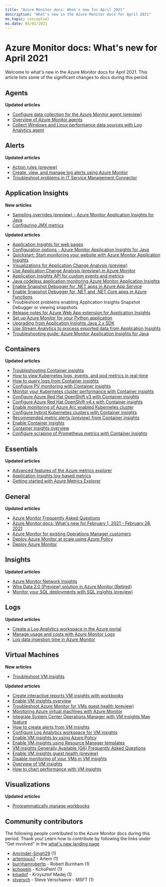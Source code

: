 ```yaml
---
title: "Azure Monitor docs: What's new for April 2021"
description: "What's new in the Azure Monitor docs for April 2021"
ms.topic: conceptual
ms.date: 05/01/2021
---
```


# Azure Monitor docs: What's new for April 2021

Welcome to what's new in the Azure Monitor docs for April 2021. This article lists some of the significant changes to docs during this period.

## Agents

**Updated articles**

- [Configure data collection for the Azure Monitor agent (preview)](/azure/azure-monitoragents/data-collection-rule-azure-monitor-agent.md)
- [Overview of Azure Monitor agents](/azure/azure-monitoragents/agents-overview.md)
- [Collect Windows and Linux performance data sources with Log Analytics agent](/azure/azure-monitoragents/data-sources-performance-counters.md)

## Alerts

**Updated articles**

- [Action rules (preview)](/azure/azure-monitoralerts/alerts-action-rules.md)
- [Create, view, and manage log alerts using Azure Monitor](/azure/azure-monitoralerts/alerts-log.md)
- [Troubleshoot problems in IT Service Management Connector](/azure/azure-monitoralerts/itsmc-troubleshoot-overview.md)

## Application Insights

**New articles**

- [Sampling overrides (preview) - Azure Monitor Application Insights for Java](/azure/azure-monitorapp/java-standalone-sampling-overrides.md)
- [Configuring JMX metrics](/azure/azure-monitorapp/java-jmx-metrics-configuration.md)

**Updated articles**

- [Application Insights for web pages](/azure/azure-monitorapp/javascript.md)
- [Configuration options - Azure Monitor Application Insights for Java](/azure/azure-monitorapp/java-standalone-config.md)
- [Quickstart: Start monitoring your website with Azure Monitor Application Insights](/azure/azure-monitorapp/website-monitoring.md)
- [Visualizations for Application Change Analysis (preview)](/azure/azure-monitorapp/change-analysis-visualizations.md)
- [Use Application Change Analysis (preview) in Azure Monitor](/azure/azure-monitorapp/change-analysis.md)
- [Application Insights API for custom events and metrics](/azure/azure-monitorapp/api-custom-events-metrics.md)
- [Java codeless application monitoring Azure Monitor Application Insights](/azure/azure-monitorapp/java-in-process-agent.md)
- [Enable Snapshot Debugger for .NET apps in Azure App Service](/azure/azure-monitorapp/snapshot-debugger-appservice.md)
- [Enable Snapshot Debugger for .NET and .NET Core apps in Azure Functions](/azure/azure-monitorapp/snapshot-debugger-function-app.md)
- [<a id=troubleshooting></a> Troubleshoot problems enabling Application Insights Snapshot Debugger or viewing snapshots](/azure/azure-monitorapp/snapshot-debugger-troubleshoot.md)
- [Release notes for Azure Web App extension for Application Insights](/azure/azure-monitorapp/web-app-extension-release-notes.md)
- [Set up Azure Monitor for your Python application](/azure/azure-monitorapp/opencensus-python.md)
- [Upgrading from Application Insights Java 2.x SDK](/azure/azure-monitorapp/java-standalone-upgrade-from-2x.md)
- [Use Stream Analytics to process exported data from Application Insights](/azure/azure-monitorapp/export-stream-analytics.md)
- [Troubleshooting guide: Azure Monitor Application Insights for Java](/azure/azure-monitorapp/java-standalone-troubleshoot.md)

## Containers

**Updated articles**

- [Troubleshooting Container insights](/azure/azure-monitorcontainers/container-insights-troubleshoot.md)
- [How to view Kubernetes logs, events, and pod metrics in real-time](/azure/azure-monitorcontainers/container-insights-livedata-overview.md)
- [How to query logs from Container insights](/azure/azure-monitorcontainers/container-insights-log-search.md)
- [Configure PV monitoring with Container insights](/azure/azure-monitorcontainers/container-insights-persistent-volumes.md)
- [Monitor your Kubernetes cluster performance with Container insights](/azure/azure-monitorcontainers/container-insights-analyze.md)
- [Configure Azure Red Hat OpenShift v3 with Container insights](/azure/azure-monitorcontainers/container-insights-azure-redhat-setup.md)
- [Configure Azure Red Hat OpenShift v4.x with Container insights](/azure/azure-monitorcontainers/container-insights-azure-redhat4-setup.md)
- [Enable monitoring of Azure Arc enabled Kubernetes cluster](/azure/azure-monitorcontainers/container-insights-enable-arc-enabled-clusters.md)
- [Configure hybrid Kubernetes clusters with Container insights](/azure/azure-monitorcontainers/container-insights-hybrid-setup.md)
- [Recommended metric alerts (preview) from Container insights](/azure/azure-monitorcontainers/container-insights-metric-alerts.md)
- [Enable Container insights](/azure/azure-monitorcontainers/container-insights-onboard.md)
- [Container insights overview](/azure/azure-monitorcontainers/container-insights-overview.md)
- [Configure scraping of Prometheus metrics with Container insights](/azure/azure-monitorcontainers/container-insights-prometheus-integration.md)

## Essentials

**Updated articles**

- [Advanced features of the Azure metrics explorer](/azure/azure-monitoressentials/metrics-charts.md)
- [Application Insights log-based metrics](/azure/azure-monitoressentials/app-insights-metrics.md)
- [Getting started with Azure Metrics Explorer](/azure/azure-monitoressentials/metrics-getting-started.md)


## General

**Updated articles**

- [Azure Monitor Frequently Asked Questions](faq.yml)
- [Azure Monitor docs: What's new for February 1, 2021 - February 28, 2021](whats-new.md)
- [Azure Monitor for existing Operations Manager customers](azure-monitor-operations-manager.md)
- [Deploy Azure Monitor at scale using Azure Policy](deploy-scale.md)
- [Deploy Azure Monitor](deploy.md)

## Insights

**Updated articles**

- [Azure Monitor Network Insights](/azure/azure-monitorinsights/network-insights-overview.md)
- [Wire Data 2.0 (Preview) solution in Azure Monitor (Retired)](/azure/azure-monitorinsights/wire-data.md)
- [Monitor your SQL deployments with SQL insights (preview)](/azure/azure-monitorinsights/sql-insights-overview.md)

## Logs

**Updated articles**

- [Create a Log Analytics workspace in the Azure portal](/azure/azure-monitorlogs/quick-create-workspace.md)
- [Manage usage and costs with Azure Monitor Logs](/azure/azure-monitorlogs/manage-cost-storage.md)
- [Log data ingestion time in Azure Monitor](/azure/azure-monitorlogs/data-ingestion-time.md)

## Virtual Machines

**New articles**

- [Troubleshoot VM insights](/azure/azure-monitorvm/vminsights-troubleshoot.md)

**Updated articles**

- [Create interactive reports VM insights with workbooks](/azure/azure-monitorvm/vminsights-workbooks.md)
- [Enable VM insights overview](/azure/azure-monitorvm/vminsights-enable-overview.md)
- [Troubleshoot Azure Monitor for VMs guest health (preview)](/azure/azure-monitorvm/vminsights-health-troubleshoot.md)
- [Monitoring Azure virtual machines with Azure Monitor](/azure/azure-monitorvm/monitor-vm-azure.md)
- [Integrate System Center Operations Manager with VM insights Map feature](/azure/azure-monitorvm/service-map-scom.md)
- [How to create alerts from VM insights](/azure/azure-monitorvm/vminsights-alerts.md)
- [Configure Log Analytics workspace for VM insights](/azure/azure-monitorvm/vminsights-configure-workspace.md)
- [Enable VM insights by using Azure Policy](/azure/azure-monitorvm/vminsights-enable-policy.md)
- [Enable VM insights using Resource Manager templates](/azure/azure-monitorvm/vminsights-enable-resource-manager.md)
- [VM insights Generally Available (GA) Frequently Asked Questions](/azure/azure-monitorvm/vminsights-ga-release-faq.md)
- [Enable VM insights guest health (preview)](/azure/azure-monitorvm/vminsights-health-enable.md)
- [Disable monitoring of your VMs in VM insights](/azure/azure-monitorvm/vminsights-optout.md)
- [Overview of VM insights](/azure/azure-monitorvm/vminsights-overview.md)
- [How to chart performance with VM insights](/azure/azure-monitorvm/vminsights-performance.md)

## Visualizations

**Updated articles**

- [Programmatically manage workbooks](/azure/azure-monitorvisualize/workbooks-automate.md)

## Community contributors

The following people contributed to the Azure Monitor docs during this period. Thank you! Learn how to contribute by following the links under "Get involved" in the [what's new landing page](index.yml).

- [Amrinder-Singh29](https://github.com/Amrinder-Singh29) (1)
- [artemious7](https://github.com/artemious7) - Artem (1)
- [burnhamrobertp](https://github.com/burnhamrobertp) - Robert Burnham (1)
- [kchopein](https://github.com/kchopein) - KchoPein! (1)
- [kmadof](https://github.com/kmadof) - Krzysztof Madej (1)
- [stversch](https://github.com/stversch) - Steve Verschaeve - MSFT (1)
